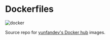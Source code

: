 # Dockerfiles
![docker](https://github.com/yunfandev/docker/workflows/docker/badge.svg)

Source repo for [yunfandev's Docker hub](https://hub.docker.com/u/yunfandev/) images.